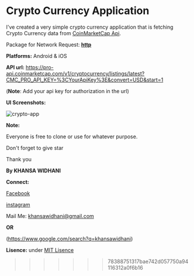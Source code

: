 # Crypto Currency Application

I've created a very simple crypto currency application that is fetching Crypto Currency data from [CoinMarketCap Api](https://coinmarketcap.com/).

Package for Network Request: [**http**](https://pub.dev/packages/http)

**Platforms:** Android & iOS

**API url:** https://pro-api.coinmarketcap.com/v1/cryptocurrency/listings/latest?CMC_PRO_API_KEY=%3CYourApiKey%3E&convert=USD&start=1

(**Note**: Add your api key for authorization in the url)

**UI Screenshots:**

![crypto-app](https://user-images.githubusercontent.com/57295367/139228819-cdf0900c-e6e6-4cc0-99be-e0382e4f821b.png)


**Note:**

Everyone is free to clone or use for whatever purpose.

Don't forget to give star

Thank you

**By KHANSA WIDHANI**

**Connect:**

[Facebook](https://facebook.com/khansawidhani)

[instagram](https://instagram.com/khansawidhani)

Mail Me: khansawidhani@gmail.com

**OR**

(https://www.google.com/search?q=khansawidhani)

**Lisence:** under [MIT Lisence](https://github.com/git/git-scm.com/blob/main/MIT-LICENSE.txt)





>>>>>>> 78388751317bae742d057750a94116312a0f6b16
